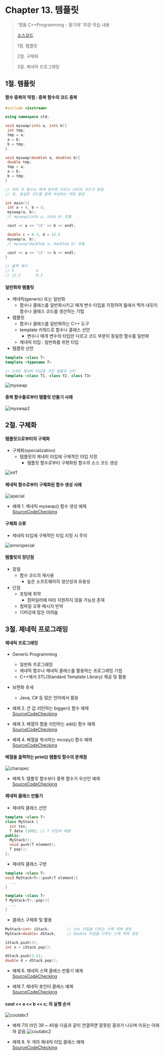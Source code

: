 # Chapter 13. 템플릿

> '명품 C++Programming - 황기태' 10장 학습 내용
>
> [소스코드](https://github.com/BangYunseo/Basic_CPP/tree/main/ch13_Template)
>
> 1절. 템플릿
>
> 2절. 구체화
>
> 3절. 제네릭 프로그래밍

## 1절. 템플릿

#### 함수 중복의 약점 : 중복 함수의 코드 중복

```CPP
#include <iostream>

using namespace std;

void myswap(int& a, int& b){
 int tmp;
 tmp = a;
 a = b;
 b = tmp;
}

void myswap(double& a, double& b){
 double tmp;
 tmp = a;
 a = b;
 b = tmp;
}

// 위의 두 함수는 매개 변수만 다르고 나머지 코드가 동일
// 즉, 동일한 코드를 중복 작성하는 약점 발생

int main(){
 int a = 4, b = 5;
 myswap(a, b);
 // myswap(int& a, int& b) 호출

 cout << a << '\t' << b << endl;

 double c = 0.3, d = 12.5
 myswap(a, b);
 // myswap(double& a, double& b) 호출

 cout << a << '\t' << b << endl;
}

// 출력 예시
// 5          4
// 12.5       0.3
```

#### 일반화와 템플릿

- 제네릭(generic) 또는 일반화
  - 함수나 클래스를 일반화시키고 매개 변수 타입을 지정하여 틀에서 찍어 내듯이 함수나 클래스 코드를 생산하는 기법
- 템플릿
  - 함수나 클래스를 일반화하는 C++ 도구
  - template 키워드로 함수나 클래스 선언
    - 변수나 매개 변수의 타입만 다르고 코드 부분이 동일한 함수를 일반화
  - 제네릭 타입 : 일반화를 위한 타입
- 템플릿 선언

```CPP
template <class T>
template <typename T>

// 3개의 제네릭 타입을 가진 템플릿 선언
template <class T1, class T2, class T3>
```

![myswap](https://github.com/BangYunseo/TIL/blob/main/Language/Cpp/Image/ch13/myswap.PNG)

#### 중복 함수들로부터 템플릿 만들기 사례

![myswap2](https://github.com/BangYunseo/TIL/blob/main/Language/Cpp/Image/ch13/myswap2.PNG)

## 2절. 구체화

#### 템플릿으로부터의 구체화

- 구체화(specialization)
  - 템플릿의 제네릭 타입에 구체적인 타입 지정
    - 템플릿 함수로부터 구체화된 함수의 소스 코드 생성

![intT](https://github.com/BangYunseo/TIL/blob/main/Language/Cpp/Image/ch13/intT.PNG)

#### 제네릭 함수로부터 구체화된 함수 생성 사례

![special](https://github.com/BangYunseo/TIL/blob/main/Language/Cpp/Image/ch13/special.PNG)

- 예제 1. 제네릭 myswap() 함수 생성 예제  
  [SourceCodeChecking](https://github.com/BangYunseo/Basic_CPP/blob/main/ch13_Template/GenericMyswap.cpp)

#### 구체화 오류

- 제네릭 타입에 구체적인 타입 지정 시 주의

![errorspecial](https://github.com/BangYunseo/TIL/blob/main/Language/Cpp/Image/ch13/errorspecial.PNG)

#### 템플릿의 장단점

- 장점
  - 함수 코드의 재사용
    - 높은 소프트웨어의 생산성과 유용성
- 단점
  - 포팅에 취약
    - 컴파일러에 따라 지원하지 않을 가능성 존재
  - 컴파일 오류 메시지 빈약
  - 디버깅에 많은 어려움

## 3절. 제네릭 프로그래밍

#### 제네릭 프로그래밍

- Generic Programming
  - 일반화 프로그래밍
  - 제네릭 함수나 제네릭 클래스를 활용하는 프로그래밍 기법
  - C++에서 STL(Standard Template Library) 제공 및 활용
- 보편화 추세

  - Java, C# 등 많은 언어에서 활용

- 예제 2. 큰 값 리턴하는 bigger() 함수 예제  
  [SourceCodeChecking](https://github.com/BangYunseo/Basic_CPP/blob/main/ch13_Template/BiggerFunction.cpp)

- 예제 3. 배열의 함을 리턴하는 add() 함수 예제  
  [SourceCodeChecking](https://github.com/BangYunseo/Basic_CPP/blob/main/ch13_Template/AddFunction.cpp)

- 예제 4. 배열을 복사하는 mcopy() 함수 예제  
  [SourceCodeChecking](https://github.com/BangYunseo/Basic_CPP/blob/main/ch13_Template/MCopyFunction.cpp)

#### 배열을 출력하는 print() 템플릿 함수의 문제점

![charspec](https://github.com/BangYunseo/TIL/blob/main/Language/Cpp/Image/ch13/charspec.PNG)

- 예제 5. 템플릿 함수보다 중복 함수가 우선인 예제  
  [SourceCodeChecking](https://github.com/BangYunseo/Basic_CPP/blob/main/ch13_Template/PrintFunction.cpp)

#### 제네릭 클래스 만들기

- 제네릭 클래스 선언

```CPP
template <class T>
class MyStack {
  int tos;
  T data [100]; // T 타입의 배열
public:
  MyStack();
  void push(T element);
  T pop();
};
```

- 제네릭 클래스 구현

```CPP
template <class T>
void MyStack<T>::push(T element){
  ...
}

template <class T>
T MyStack<T>::pop(){
  ...
}
```

- 클래스 구체화 및 활용

```CPP
MyStack<int> iStack;        // int 타입을 다루는 스택 객체 생성
MyStack<double> dStack;     // double 타입을 다루는 스택 객체 생성

iStack.push(3);
int n = iStack.pop();

dStack.push(3.5);
double d = dStack.pop();
```

- 예제 6. 제네릭 스택 클래스 만들기 예제  
  [SourceCodeChecking](https://github.com/BangYunseo/Basic_CPP/blob/main/ch13_Template/GenericStackClass.cpp)

- 예제 7. 제네릭 포인터 클래스 예제  
  [SourceCodeChecking](https://github.com/BangYunseo/Basic_CPP/blob/main/ch13_Template/GenericPointerClass.cpp)

#### cout << a << b << c; 의 실행 순서

![coutabc1](https://github.com/BangYunseo/TIL/blob/main/Language/Cpp/Image/ch13/coutabc1.PNG)

- 예제 7의 라인 39 ~ 40을 다음과 같이 연결하면 잘못된 결과가 나오며 이유는 아래와 같음
  ![coutabc2](https://github.com/BangYunseo/TIL/blob/main/Cpp/Image/ch13/coutabc2.PNG)

- 예제 8. 두 개의 제네릭 타입 클래스 예제  
  [SourceCodeChecking](https://github.com/BangYunseo/Basic_CPP/blob/main/ch13_Template/GenericClass2.cpp)
